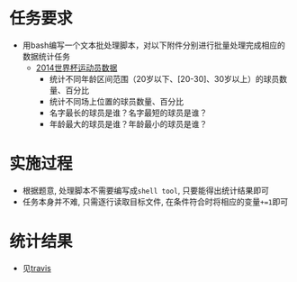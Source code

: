 # 任务要求
- 用bash编写一个文本批处理脚本，对以下附件分别进行批量处理完成相应的数据统计任务
	- [2014世界杯运动员数据](http://sec.cuc.edu.cn/huangwei/course/LinuxSysAdmin/exp/chap0x04/worldcupplayerinfo.tsv)
		- 统计不同年龄区间范围（20岁以下、[20-30]、30岁以上）的球员数量、百分比
		- 统计不同场上位置的球员数量、百分比
		- 名字最长的球员是谁？名字最短的球员是谁？
		- 年龄最大的球员是谁？年龄最小的球员是谁？

# 实施过程
- 根据题意, 处理脚本不需要编写成`shell tool`, 只要能得出统计结果即可
- 任务本身并不难, 只需逐行读取目标文件, 在条件符合时将相应的变量`+=1`即可

# 统计结果
- 见[travis](https://travis-ci.org/CUCCS/linux-2019-TheMasterOfMagic/builds/529588975#L549)
